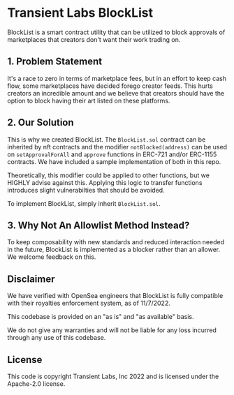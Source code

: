 # Transient Labs BlockList
BlockList is a smart contract utility that can be utilized to block approvals of marketplaces that creators don't want their work trading on.

## 1. Problem Statement
It's a race to zero in terms of marketplace fees, but in an effort to keep cash flow, some marketplaces have decided forego creator feeds. This hurts creators an incredible amount and we believe that creators should have the option to block having their art listed on these platforms.

## 2. Our Solution
This is why we created BlockList. The `BlockList.sol` contract can be inherited by nft contracts and the modifier `notBlocked(address)` can be used on `setApprovalForAll` and `approve` functions in ERC-721 and/or ERC-1155 contracts. We have included a sample implementation of both in this repo.

Theoretically, this modifier could be applied to other functions, but we HIGHLY advise against this. Applying this logic to transfer functions introduces slight vulnerabilties that should be avoided. 

To implement BlockList, simply inherit `BlockList.sol`.

## 3. Why Not An Allowlist Method Instead?
To keep composability with new standards and reduced interaction needed in the future, BlockList is implemented as a blocker rather than an allower. We welcome feedback on this.

## Disclaimer
We have verified with OpenSea engineers that BlockList is fully compatible with their royalties enforcement system, as of 11/7/2022.

This codebase is provided on an "as is" and "as available" basis.

We do not give any warranties and will not be liable for any loss incurred through any use of this codebase.

## License
This code is copyright Transient Labs, Inc 2022 and is licensed under the Apache-2.0 license.